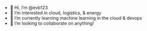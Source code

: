 - 👋 Hi, I’m @evb123
- 👀 I’m interested in cloud, logistics, & energy
- 🌱 I’m currently learning machine learning in the cloud & devops
- 💞️ I’m looking to collaborate on anything!

<!---
evb123/evb123 is a ✨ special ✨ repository because its `README.md` (this file) appears on your GitHub profile.
You can click the Preview link to take a look at your changes.
--->
